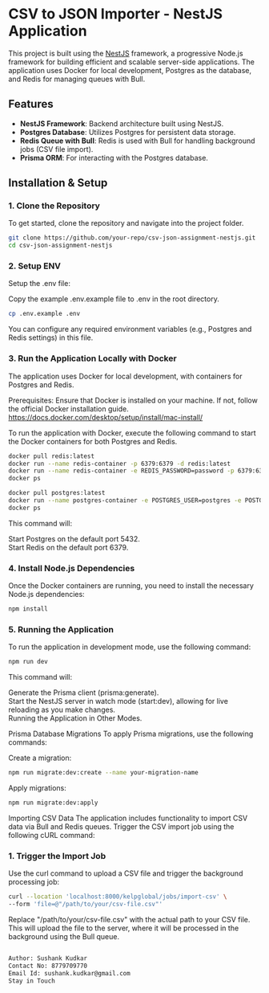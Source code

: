 # CSV to JSON Importer - NestJS Application

This project is built using the [NestJS](https://nestjs.com/) framework, a progressive Node.js framework for building efficient and scalable server-side applications. The application uses Docker for local development, Postgres as the database, and Redis for managing queues with Bull.

## Features

- **NestJS Framework**: Backend architecture built using NestJS.
- **Postgres Database**: Utilizes Postgres for persistent data storage.
- **Redis Queue with Bull**: Redis is used with Bull for handling background jobs (CSV file import).
- **Prisma ORM**: For interacting with the Postgres database.

## Installation & Setup

### 1. Clone the Repository

To get started, clone the repository and navigate into the project folder.

```bash
git clone https://github.com/your-repo/csv-json-assignment-nestjs.git
cd csv-json-assignment-nestjs
```

### 2. Setup ENV

Setup the .env file:

Copy the example .env.example file to .env in the root directory.

```bash
cp .env.example .env
```

You can configure any required environment variables (e.g., Postgres and Redis settings) in this file.

### 3. Run the Application Locally with Docker

The application uses Docker for local development, with containers for Postgres and Redis.

Prerequisites: Ensure that Docker is installed on your machine. If not, follow the official Docker installation guide. https://docs.docker.com/desktop/setup/install/mac-install/

To run the application with Docker, execute the following command to start the Docker containers for both Postgres and Redis.

```bash
docker pull redis:latest
docker run --name redis-container -p 6379:6379 -d redis:latest
docker run --name redis-container -e REDIS_PASSWORD=password -p 6379:6379 -d redis:latest
docker ps
```

```bash
docker pull postgres:latest
docker run --name postgres-container -e POSTGRES_USER=postgres -e POSTGRES_PASSWORD=password -e POSTGRES_DB=csv-json-kelp -p 5432:5432 -d postgres:latest
docker ps
```

This command will:

Start Postgres on the default port 5432.  
Start Redis on the default port 6379.

### 4. Install Node.js Dependencies

Once the Docker containers are running, you need to install the necessary Node.js dependencies:

```bash
npm install
```

### 5. Running the Application

To run the application in development mode, use the following command:

```bash
npm run dev
```

This command will:

Generate the Prisma client (prisma:generate).  
Start the NestJS server in watch mode (start:dev), allowing for live reloading as you make changes.  
Running the Application in Other Modes.

Prisma Database Migrations
To apply Prisma migrations, use the following commands:

Create a migration:

```bash
npm run migrate:dev:create --name your-migration-name
```

Apply migrations:

```bash
npm run migrate:dev:apply
```

Importing CSV Data
The application includes functionality to import CSV data via Bull and Redis queues. Trigger the CSV import job using the following cURL command:

### 1. Trigger the Import Job

Use the curl command to upload a CSV file and trigger the background processing job:

```bash
curl --location 'localhost:8000/kelpglobal/jobs/import-csv' \
--form 'file=@"/path/to/your/csv-file.csv"'
```

Replace "/path/to/your/csv-file.csv" with the actual path to your CSV file. This will upload the file to the server, where it will be processed in the background using the Bull queue.

```bash

Author: Sushank Kudkar
Contact No: 8779709770
Email Id: sushank.kudkar@gmail.com
Stay in Touch
```
